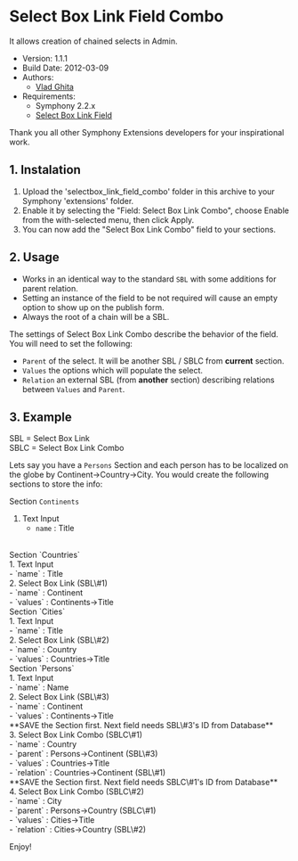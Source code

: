 Select Box Link Field Combo 
===========================

It allows creation of chained selects in Admin.

* Version: 1.1.1
* Build Date: 2012-03-09
* Authors:
	- [Vlad Ghita](http://www.xanderadvertising.com)
* Requirements:
	- Symphony 2.2.x
	- [Select Box Link Field](https://github.com/symphonycms/selectbox_link_field)

Thank you all other Symphony Extensions developers for your inspirational work.



## 1. Instalation ##

1. Upload the 'selectbox_link_field_combo' folder in this archive to your Symphony 'extensions' folder.
2. Enable it by selecting the "Field: Select Box Link Combo", choose Enable from the with-selected menu, then click Apply.
3. You can now add the "Select Box Link Combo" field to your sections.




## 2. Usage ##

- Works in an identical way to the standard `SBL` with some additions for parent relation.
- Setting an instance of the field to be not required will cause an empty option to show up on the publish form.
- Always the root of a chain will be a SBL.

The settings of Select Box Link Combo describe the behavior of the field. You will need to set the following:

- `Parent` of the select. It will be another SBL / SBLC from **current** section.
- `Values` the options which will populate the select.
- `Relation` an external SBL (from **another** section) describing relations between `Values` and `Parent`.



## 3. Example ##

SBL = Select Box Link<br />
SBLC = Select Box Link Combo

Lets say you have a `Persons` Section and each person has to be localized on the globe by Continent->Country->City. You would create the following sections to store the info:


Section `Continents`<br />
1. Text Input<br />
	- `name` : Title


<br />
Section `Countries`<br />
1. Text Input<br />
	- `name` : Title<br />
2. Select Box Link (SBL\#1)<br />
	- `name` : Continent<br />
	- `values` : Continents->Title


<br />
Section `Cities`<br />
1. Text Input<br />
	- `name` : Title<br />
2. Select Box Link (SBL\#2)<br />
	- `name` : Country<br />
	- `values` : Countries->Title


<br />
Section `Persons`<br />
1. Text Input<br />
	- `name` : Name<br />
2. Select Box Link (SBL\#3)<br />
	- `name` : Continent<br />
	- `values` : Continents->Title<br />
**SAVE the Section first. Next field needs SBL\#3's ID from Database**<br />
3. Select Box Link Combo (SBLC\#1)<br />
	- `name` : Country<br />
	- `parent` : Persons->Continent (SBL\#3)<br />
	- `values` : Countries->Title<br />
	- `relation` : Countries->Continent (SBL\#1)<br />
**SAVE the Section first. Next field needs SBLC\#1's ID from Database**<br />
4. Select Box Link Combo (SBLC\#2)<br />
	- `name` : City<br />
	- `parent` : Persons->Country (SBLC\#1)<br />
	- `values` : Cities->Title<br />
	- `relation` : Cities->Country (SBL\#2)

Enjoy!
